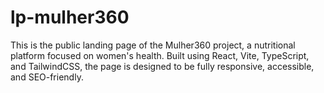 # lp-mulher360
This is the public landing page of the Mulher360 project, a nutritional platform focused on women's health. Built using React, Vite, TypeScript, and TailwindCSS, the page is designed to be fully responsive, accessible, and SEO-friendly.
